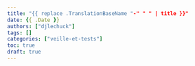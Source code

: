 ```yaml
---
title: "{{ replace .TranslationBaseName "-" " " | title }}"
date: {{ .Date }}
authors: ["djlechuck"]
tags: []
categories: ["veille-et-tests"]
toc: true
draft: true
---
```

